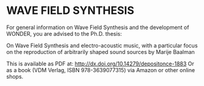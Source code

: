 # WAVE FIELD SYNTHESIS

For general information on Wave Field Synthesis and the development of WONDER, you are advised to the Ph.D. thesis:

On Wave Field Synthesis and electro-acoustic music, with a particular focus on the reproduction of arbitrarily shaped sound sources
by Marije Baalman

This is available as PDF at:
http://dx.doi.org/10.14279/depositonce-1883
Or as a book (VDM Verlag, ISBN 978-3639077315) via Amazon or other online shops.
